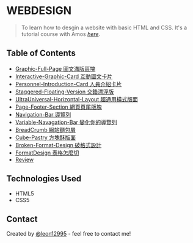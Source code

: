 # WEBDESIGN

> To learn how to desgin a website with basic HTML and CSS.
> It's a tutorial course with Amos [_here_](https://www.youtube.com/channel/UCQfjTYYrqxPg5LJmDBUesbQ). <!-- If you have the project hosted somewhere, include the link here. -->

## Table of Contents

- [Graphic-Full-Page 圖文滿版區塊](https://codepen.io/leon-lin-the-reactor/pen/gOmRKze)
- [Interactive-Graphic-Card 互動圖文卡片](https://codepen.io/leon-lin-the-reactor/pen/bGqRKjQ)
- [Personnel-Introduction-Card 人員介紹卡片](https://codepen.io/leon-lin-the-reactor/pen/dyvRKqR)
- [Staggered-Floating-Version 交錯漂浮版](https://codepen.io/leon-lin-the-reactor/pen/eYvRKPm)
- [UltraUniversal-Horizontal-Layout 超通用橫式版面](https://codepen.io/leon-lin-the-reactor/pen/ExWXROy)
- [Page-Footer-Section 網頁頁尾版塊 ](https://codepen.io/leon-lin-the-reactor/pen/eYvRKxN)
- [Navigation-Bar 導覽列](https://codepen.io/leon-lin-the-reactor/pen/XWMgYGd)
- [Variable-Navagation-Bar 變化你的導覽列 ](https://codepen.io/leon-lin-the-reactor/pen/ZEeyRdb)
- [BreadCrumb 網站麵包屑](https://codepen.io/leon-lin-the-reactor/pen/OJpjOba)
- [Cube-Pastry 方塊酥版面](https://codepen.io/leon-lin-the-reactor/pen/LYWjOxz)
- [Broken-Format-Design 破格式設計](https://codepen.io/leon-lin-the-reactor/pen/XWMazMj)
- [FormatDesign 表格怎麼切](https://codepen.io/leon-lin-the-reactor/pen/dyvzZEq)
- [Review](Review)
<!-- * [License](#license) -->

## Technologies Used

- HTML5
- CSS5

## Contact

Created by [@leon12995](https://github.com/leon12995) - feel free to contact me!

<!-- Optional -->
<!-- ## License -->
<!-- This project is open source and available under the [... License](). -->

<!-- You don't have to include all sections - just the one's relevant to your project -->
